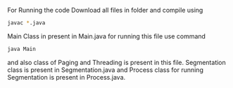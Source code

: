 For Running the code Download all files in folder and compile using 
```bash
javac *.java
```
Main Class in present in Main.java for running this file use command 
```bash
java Main
```
and also class of Paging and Threading is present in this file.
Segmentation class is present in Segmentation.java and Process class for running Segmentation is present in Process.java. 
